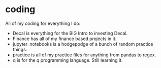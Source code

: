 # coding
All of my coding for everything I do:
- Decal is everything for the BIG Intro to investing Decal.
- Finance has all of my finance based projects in it.
- jupyter_notebooks is a hodgepodge of a bunch of random practice things.
- practice is all of my practice files for anything from pandas to regex.
- q is for the q programming language. Still learning it. 
